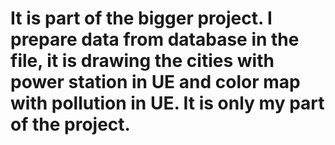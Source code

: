 # It is part of the bigger project. I prepare data from database in the file, it is drawing the cities with power station in UE and color map with pollution in UE. It is only my part of the project.
